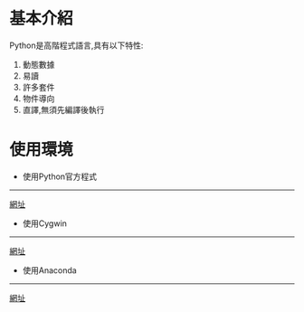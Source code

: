 基本介紹
========
Python是高階程式語言,具有以下特性:
  1. 動態數據
  2. 易讀
  3. 許多套件
  4. 物件導向
  5. 直譯,無須先編譯後執行

使用環境
========
* 使用Python官方程式
----
[網址](https://www.python.org/)

* 使用Cygwin
---
[網址](https://www.cygwin.com/)

* 使用Anaconda
---
[網址](https://www.anaconda.com/)
